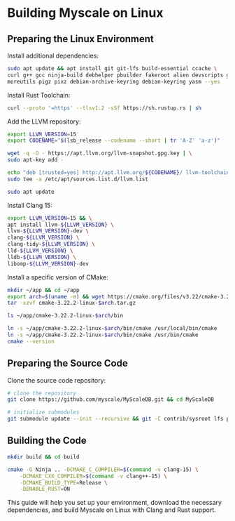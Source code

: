 # Building Myscale on Linux

## Preparing the Linux Environment

Install additional dependencies:
```bash
sudo apt update && apt install git git-lfs build-essential ccache \
curl g++ gcc ninja-build debhelper pbuilder fakeroot alien devscripts gperf \
moreutils pigz pixz debian-archive-keyring debian-keyring yasm --yes
```

Install Rust Toolchain:

```bash
curl --proto '=https' --tlsv1.2 -sSf https://sh.rustup.rs | sh
```

Add the LLVM repository:

```bash
export LLVM_VERSION=15
export CODENAME="$(lsb_release --codename --short | tr 'A-Z' 'a-z')"

wget -q -O - https://apt.llvm.org/llvm-snapshot.gpg.key | \
sudo apt-key add -

echo "deb [trusted=yes] http://apt.llvm.org/${CODENAME}/ llvm-toolchain-${CODENAME}-${LLVM_VERSION} main" | \
sudo tee -a /etc/apt/sources.list.d/llvm.list

sudo apt update
```

Install Clang 15:

```bash
export LLVM_VERSION=15 && \
apt install llvm-${LLVM_VERSION} \
llvm-${LLVM_VERSION}-dev \
clang-${LLVM_VERSION} \
clang-tidy-${LLVM_VERSION} \
lld-${LLVM_VERSION} \
lldb-${LLVM_VERSION} \
libomp-${LLVM_VERSION}-dev
```

Install a specific version of CMake:

```bash
mkdir ~/app && cd ~/app
export arch=$(uname -m) && wget https://cmake.org/files/v3.22/cmake-3.22.2-linux-$arch.tar.gz
tar -xzvf cmake-3.22.2-linux-$arch.tar.gz

ls ~/app/cmake-3.22.2-linux-$arch/bin

ln -s ~/app/cmake-3.22.2-linux-$arch/bin/cmake /usr/local/bin/cmake
ln -s ~/app/cmake-3.22.2-linux-$arch/bin/cmake /usr/bin/cmake
cmake --version
```

## Preparing the Source Code

Clone the source code repository:

```bash
# clone the repository
git clone https://github.com/myscale/MyScaleDB.git && cd MyScaleDB

# initialize submodules
git submodule update --init --recursive && git -C contrib/sysroot lfs pull
```

## Building the Code

```bash
mkdir build && cd build

cmake -G Ninja .. -DCMAKE_C_COMPILER=$(command -v clang-15) \
    -DCMAKE_CXX_COMPILER=$(command -v clang++-15) \
    -DCMAKE_BUILD_TYPE=Release \
    -DENABLE_RUST=ON
```
This guide will help you set up your environment, download the necessary dependencies, and build Myscale on Linux with Clang and Rust support.
